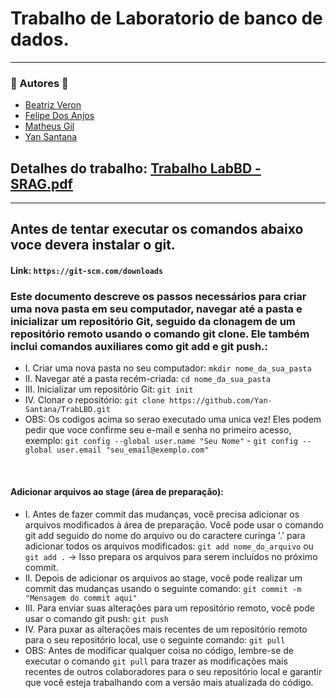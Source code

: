 # Trabalho de Laboratorio de banco de dados.

<hr>

### 🚀 Autores 🚀
  * [Beatriz Veron](https://github.com/Beatrizveron)
  * [Felipe Dos Anjos](https://github.com/FelipeDasr)
  * [Matheus Gil](https://github.com/MatheusSopranGil)
  * [Yan Santana](https://github.com/Yan-Santana)
    
## Detalhes do trabalho: [Trabalho LabBD - SRAG.pdf](https://github.com/Yan-Santana/TrabLBD/files/13252223/Trabalho.LabBD.-.SRAG.pdf)

<hr>

## Antes de tentar executar os comandos abaixo voce devera instalar o git. 
#### Link: `https://git-scm.com/downloads`
### Este documento descreve os passos necessários para criar uma nova pasta em seu computador, navegar até a pasta e inicializar um repositório Git, seguido da clonagem de um repositório remoto usando o comando git clone. Ele também inclui comandos auxiliares como git add e git push.:

  * I. Criar uma nova pasta no seu computador: `mkdir nome_da_sua_pasta`
  * II. Navegar até a pasta recém-criada: `cd nome_da_sua_pasta`
  * III. Inicializar um repositório Git: `git init`
  * IV. Clonar o repositório: `git clone https://github.com/Yan-Santana/TrabLBD.git` <br>
  * OBS: Os codigos acima so serao executado uma unica vez! Eles podem pedir que voce confirme seu e-mail e senha no primeiro acesso, exemplo: `git config --global user.name "Seu Nome"` - `git config --global user.email "seu_email@exemplo.com"`

<br>

####  Adicionar arquivos ao stage (área de preparação):
  * I. Antes de fazer commit das mudanças, você precisa adicionar os arquivos modificados à área de preparação. Você pode usar o comando git add seguido do nome do arquivo ou do caractere curinga '.' para adicionar todos os arquivos modificados: `git add nome_do_arquivo` ou `git add .` -> Isso prepara os arquivos para serem incluídos no próximo commit.
  * II. Depois de adicionar os arquivos ao stage, você pode realizar um commit das mudanças usando o seguinte comando: `git commit -m "Mensagem do commit aqui"`
  * III. Para enviar suas alterações para um repositório remoto, você pode usar o comando git push: `git push`
  * IV. Para puxar as alterações mais recentes de um repositório remoto para o seu repositório local, use o seguinte comando: `git pull` <br>
  * OBS: Antes de modificar qualquer coisa no código, lembre-se de executar o comando `git pull` para trazer as modificações mais recentes de outros colaboradores para o seu repositório local e garantir que você esteja trabalhando com a versão mais atualizada do código.
